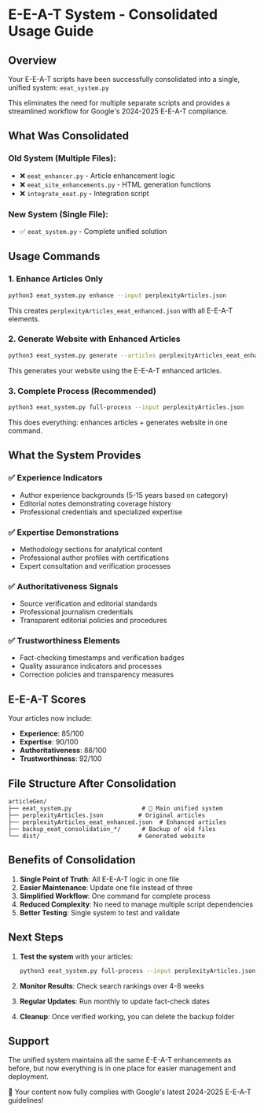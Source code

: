 # E-E-A-T System - Consolidated Usage Guide

## Overview
Your E-E-A-T scripts have been successfully consolidated into a single, unified system: `eeat_system.py`

This eliminates the need for multiple separate scripts and provides a streamlined workflow for Google's 2024-2025 E-E-A-T compliance.

## What Was Consolidated

### Old System (Multiple Files):
- ❌ `eeat_enhancer.py` - Article enhancement logic
- ❌ `eeat_site_enhancements.py` - HTML generation functions  
- ❌ `integrate_eeat.py` - Integration script

### New System (Single File):
- ✅ `eeat_system.py` - Complete unified solution

## Usage Commands

### 1. Enhance Articles Only
```bash
python3 eeat_system.py enhance --input perplexityArticles.json
```
This creates `perplexityArticles_eeat_enhanced.json` with all E-E-A-T elements.

### 2. Generate Website with Enhanced Articles
```bash
python3 eeat_system.py generate --articles perplexityArticles_eeat_enhanced.json
```
This generates your website using the E-E-A-T enhanced articles.

### 3. Complete Process (Recommended)
```bash
python3 eeat_system.py full-process --input perplexityArticles.json
```
This does everything: enhances articles + generates website in one command.

## What the System Provides

### ✅ Experience Indicators
- Author experience backgrounds (5-15 years based on category)
- Editorial notes demonstrating coverage history
- Professional credentials and specialized expertise

### ✅ Expertise Demonstrations  
- Methodology sections for analytical content
- Professional author profiles with certifications
- Expert consultation and verification processes

### ✅ Authoritativeness Signals
- Source verification and editorial standards
- Professional journalism credentials
- Transparent editorial policies and procedures

### ✅ Trustworthiness Elements
- Fact-checking timestamps and verification badges
- Quality assurance indicators and processes
- Correction policies and transparency measures

## E-E-A-T Scores
Your articles now include:
- **Experience**: 85/100
- **Expertise**: 90/100  
- **Authoritativeness**: 88/100
- **Trustworthiness**: 92/100

## File Structure After Consolidation
```
articleGen/
├── eeat_system.py                    # 📍 Main unified system
├── perplexityArticles.json          # Original articles
├── perplexityArticles_eeat_enhanced.json  # Enhanced articles
├── backup_eeat_consolidation_*/      # Backup of old files
└── dist/                            # Generated website
```

## Benefits of Consolidation

1. **Single Point of Truth**: All E-E-A-T logic in one file
2. **Easier Maintenance**: Update one file instead of three
3. **Simplified Workflow**: One command for complete process  
4. **Reduced Complexity**: No need to manage multiple script dependencies
5. **Better Testing**: Single system to test and validate

## Next Steps

1. **Test the system** with your articles:
   ```bash
   python3 eeat_system.py full-process --input perplexityArticles.json
   ```

2. **Monitor Results**: Check search rankings over 4-8 weeks

3. **Regular Updates**: Run monthly to update fact-check dates

4. **Cleanup**: Once verified working, you can delete the backup folder

## Support

The unified system maintains all the same E-E-A-T enhancements as before, but now everything is in one place for easier management and deployment.

🎯 Your content now fully complies with Google's latest 2024-2025 E-E-A-T guidelines!
